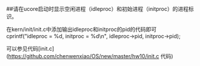 ##请在ucore启动时显示空闲进程（idleproc）和初始进程（initproc）的进程标识。

在kern/init/init.c中添加输出idleproc和initproc的pid的代码即可
    cprintf("idleproc = %d, initproc = %d\n", idleproc->pid, initproc->pid);

可以参见代码[init.c](https://github.com/chenwenxiao/OS/new/master/hw10/init.c 代码) 
